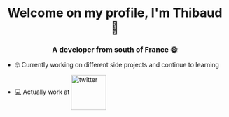 <h1 align="center">Welcome on my profile, I'm Thibaud 👋</h1>
<h3 align="center">A developer from south of France 🌞</h3>

- 🤓 Currently working on different side projects and continue to learning

- 💻 Actually work at <a href="https://github.com/biblibre" target="blank"><img align="center" src="https://avatars.githubusercontent.com/u/1125540?s=200&v=4" alt="twitter" height="80" width="80" /></a>
